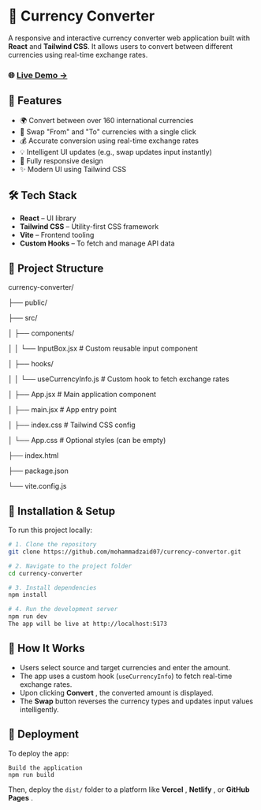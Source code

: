# 💱 Currency Converter

A responsive and interactive currency converter web application built with **React** and **Tailwind CSS**. It allows users to convert between different currencies using real-time exchange rates.

### 🌐 [Live Demo →](https://mohammadzaid07.github.io/currency-convertor/)

## 🚀 Features

- 🌍 Convert between over 160 international currencies
- 🔄 Swap "From" and "To" currencies with a single click
- 💰 Accurate conversion using real-time exchange rates
- 💡 Intelligent UI updates (e.g., swap updates input instantly)
- 📱 Fully responsive design
- ✨ Modern UI using Tailwind CSS

## 🛠️ Tech Stack

- **React** – UI library
- **Tailwind CSS** – Utility-first CSS framework
- **Vite** – Frontend tooling
- **Custom Hooks** – To fetch and manage API data

## 📁 Project Structure

currency-converter/

├── public/

├── src/

│   ├── components/

│   │   └── InputBox.jsx        # Custom reusable input component

│   ├── hooks/

│   │   └── useCurrencyInfo.js  # Custom hook to fetch exchange rates

│   ├── App.jsx                 # Main application component

│   ├── main.jsx                # App entry point

│   ├── index.css               # Tailwind CSS config

│   └── App.css                 # Optional styles (can be empty)

├── index.html

├── package.json

└── vite.config.js

## 🔧 Installation & Setup

To run this project locally:

```bash
# 1. Clone the repository
git clone https://github.com/mohammadzaid07/currency-convertor.git

# 2. Navigate to the project folder
cd currency-converter

# 3. Install dependencies
npm install

# 4. Run the development server
npm run dev
The app will be live at http://localhost:5173
```

## 🧪 How It Works

* Users select source and target currencies and enter the amount.
* The app uses a custom hook (`useCurrencyInfo`) to fetch real-time exchange rates.
* Upon clicking  **Convert** , the converted amount is displayed.
* The **Swap** button reverses the currency types and updates input values intelligently.

## 🚀 Deployment

To deploy the app:

```
Build the application
npm run build
```

Then, deploy the `dist/` folder to a platform like  **Vercel** ,  **Netlify** , or  **GitHub Pages** .
